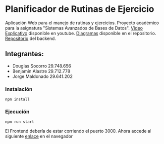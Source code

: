 # Planificador de Rutinas de Ejercicio

Aplicación Web para el manejo de rutinas y ejercicios. Proyecto académico para la asignatura "Sistemas Avanzados de Bases de Datos".
[Video Explicativo](https://www.youtube.com/watch?v=u0FJ0NSiQzg&feature=youtu.be) disponible en youtube.
[Diagramas](https://github.com/Douglas571/DB-project-frontend/tree/main/doc) disponible en el repositorio.
[Repositorio](https://github.com/Douglas571/DB-project-backend/tree/main) del backend.

## Integrantes:

- Douglas Socorro 29.748.656
- Benjamín Alastre 29.712.778
- Jorge Maldonado 29.641.202

### Instalación

```
npm install
```

### Ejecución

```
npm run start
```

El Frontend debería de estar corriendo el puerto 3000. Ahora accede al siguiente [enlace](http://localhost:3000) en el navegador

